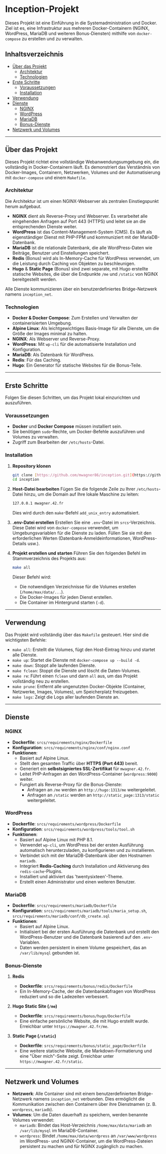 # Inception-Projekt

Dieses Projekt ist eine Einführung in die Systemadministration und Docker. Ziel ist es, eine Infrastruktur aus mehreren Docker-Containern (NGINX, WordPress, MariaDB und weiteren Bonus-Diensten) mithilfe von `docker-compose` zu erstellen und zu verwalten.

## Inhaltsverzeichnis

- [Über das Projekt](#über-das-projekt)
  - [Architektur](#architektur)
  - [Technologien](#technologien)
- [Erste Schritte](#erste-schritte)
  - [Voraussetzungen](#voraussetzungen)
  - [Installation](#installation)
- [Verwendung](#verwendung)
- [Dienste](#dienste)
  - [NGINX](#nginx)
  - [WordPress](#wordpress)
  - [MariaDB](#mariadb)
  - [Bonus-Dienste](#bonus-dienste)
- [Netzwerk und Volumes](#netzwerk-und-volumes)

---

## Über das Projekt

Dieses Projekt richtet eine vollständige Webanwendungsumgebung ein, die vollständig in Docker-Containern läuft. Es demonstriert das Verständnis von Docker-Images, Containern, Netzwerken, Volumes und der Automatisierung mit `docker-compose` und einem `Makefile`.

### Architektur

Die Architektur ist um einen NGINX-Webserver als zentralen Einstiegspunkt herum aufgebaut.

-   **NGINX** dient als Reverse-Proxy und Webserver. Es verarbeitet alle eingehenden Anfragen auf Port 443 (HTTPS) und leitet sie an die entsprechenden Dienste weiter.
-   **WordPress** ist das Content-Management-System (CMS). Es läuft als eigenständiger Dienst mit PHP-FPM und kommuniziert mit der MariaDB-Datenbank.
-   **MariaDB** ist die relationale Datenbank, die alle WordPress-Daten wie Beiträge, Benutzer und Einstellungen speichert.
-   **Redis** (Bonus) wird als In-Memory-Cache für WordPress verwendet, um die Leistung durch Caching von Objekten zu beschleunigen.
-   **Hugo** & **Static Page** (Bonus) sind zwei separate, mit Hugo erstellte statische Websites, die über die Endpunkte `/me` und `/static` von NGINX bereitgestellt werden.

Alle Dienste kommunizieren über ein benutzerdefiniertes Bridge-Netzwerk namens `inception_net`.

### Technologien

-   **Docker & Docker Compose**: Zum Erstellen und Verwalten der containerisierten Umgebung.
-   **Alpine Linux**: Als leichtgewichtiges Basis-Image für alle Dienste, um die Größe der Images minimal zu halten.
-   **NGINX**: Als Webserver und Reverse-Proxy.
-   **WordPress**: Mit `wp-cli` für die automatisierte Installation und Konfiguration.
-   **MariaDB**: Als Datenbank für WordPress.
-   **Redis**: Für das Caching.
-   **Hugo**: Ein Generator für statische Websites für die Bonus-Teile.

---

## Erste Schritte

Folgen Sie diesen Schritten, um das Projekt lokal einzurichten und auszuführen.

### Voraussetzungen

-   **Docker** und **Docker Compose** müssen installiert sein.
-   Sie benötigen `sudo`-Rechte, um Docker-Befehle auszuführen und Volumes zu verwalten.
-   Zugriff zum Bearbeiten der `/etc/hosts`-Datei.

### Installation

1.  **Repository klonen**
    ```sh
    git clone [https://github.com/mwagner86/inception.git](https://github.com/mwagner86/inception.git)
    cd inception
    ```

2.  **Host-Datei bearbeiten**
    Fügen Sie die folgende Zeile zu Ihrer `/etc/hosts`-Datei hinzu, um die Domain auf Ihre lokale Maschine zu leiten:
    ```sh
    127.0.0.1 mwagner.42.fr
    ```
    Dies wird durch den `make`-Befehl `add_unix_entry` automatisiert.

3.  **.env-Datei erstellen**
    Erstellen Sie eine `.env`-Datei im `srcs`-Verzeichnis. Diese Datei wird von `docker-compose` verwendet, um Umgebungsvariablen für die Dienste zu laden. Füllen Sie sie mit den erforderlichen Werten (Datenbank-Anmeldeinformationen, WordPress-Details usw.).

4.  **Projekt erstellen und starten**
    Führen Sie den folgenden Befehl im Stammverzeichnis des Projekts aus:
    ```sh
    make all
    ```
    Dieser Befehl wird:
    -   Die notwendigen Verzeichnisse für die Volumes erstellen (`/home/max/data/...`).
    -   Die Docker-Images für jeden Dienst erstellen.
    -   Die Container im Hintergrund starten (`-d`).

---

## Verwendung

Das Projekt wird vollständig über das `Makefile` gesteuert. Hier sind die wichtigsten Befehle:

-   `make all`: Erstellt die Volumes, fügt den Host-Eintrag hinzu und startet alle Dienste.
-   `make up`: Startet die Dienste mit `docker-compose up --build -d`.
-   `make down`: Stoppt alle laufenden Dienste.
-   `make fclean`: Stoppt die Dienste und löscht die Daten-Volumes.
-   `make re`: Führt einen `fclean` und dann `all` aus, um das Projekt vollständig neu zu erstellen.
-   `make prune`: Entfernt alle ungenutzten Docker-Objekte (Container, Netzwerke, Images, Volumes), um Speicherplatz freizugeben.
-   `make logs`: Zeigt die Logs aller laufenden Dienste an.

---

## Dienste

### NGINX

-   **Dockerfile**: `srcs/requirements/nginx/Dockerfile`
-   **Konfiguration**: `srcs/requirements/nginx/conf/nginx.conf`
-   **Funktionen**:
    -   Basiert auf Alpine Linux.
    -   Stellt den gesamten Traffic über **HTTPS (Port 443)** bereit.
    -   Generiert ein **selbstsigniertes SSL-Zertifikat** für `mwagner.42.fr`.
    -   Leitet PHP-Anfragen an den WordPress-Container (`wordpress:9000`) weiter.
    -   Fungiert als Reverse-Proxy für die Bonus-Dienste:
        -   Anfragen an `/me` werden an `http://hugo:1313/me` weitergeleitet.
        -   Anfragen an `/static` werden an `http://static_page:1313/static` weitergeleitet.

### WordPress

-   **Dockerfile**: `srcs/requirements/wordpress/Dockerfile`
-   **Konfiguration**: `srcs/requirements/wordpress/tools/tool.sh`
-   **Funktionen**:
    -   Basiert auf Alpine Linux mit PHP 8.1.
    -   Verwendet `wp-cli`, um WordPress bei der ersten Ausführung automatisch herunterzuladen, zu konfigurieren und zu installieren.
    -   Verbindet sich mit der MariaDB-Datenbank über den Hostnamen `mariadb`.
    -   Integriert **Redis-Caching** durch Installation und Aktivierung des `redis-cache`-Plugins.
    -   Installiert und aktiviert das 'twentysixteen'-Theme.
    -   Erstellt einen Administrator und einen weiteren Benutzer.

### MariaDB

-   **Dockerfile**: `srcs/requirements/mariadb/Dockerfile`
-   **Konfiguration**: `srcs/requirements/mariadb/tools/maria_setup.sh`, `srcs/requirements/mariadb/conf/db_create.sql`
-   **Funktionen**:
    -   Basiert auf Alpine Linux.
    -   Initialisiert bei der ersten Ausführung die Datenbank und erstellt den WordPress-Benutzer und die Datenbank basierend auf den `.env`-Variablen.
    -   Daten werden persistent in einem Volume gespeichert, das an `/var/lib/mysql` gebunden ist.

### Bonus-Dienste

1.  **Redis**
    -   **Dockerfile**: `srcs/requirements/bonus/redis/Dockerfile`
    -   Ein In-Memory-Cache, der die Datenbankabfragen von WordPress reduziert und so die Ladezeiten verbessert.

2.  **Hugo Static Site (`/me`)**
    -   **Dockerfile**: `srcs/requirements/bonus/hugo/Dockerfile`
    -   Eine einfache persönliche Website, die mit Hugo erstellt wurde. Erreichbar unter `https://mwagner.42.fr/me`.

3.  **Static Page (`/static`)**
    -   **Dockerfile**: `srcs/requirements/bonus/static_page/Dockerfile`
    -   Eine weitere statische Website, die Markdown-Formatierung und eine "Über mich"-Seite zeigt. Erreichbar unter `https://mwagner.42.fr/static`.

---

## Netzwerk und Volumes

-   **Netzwerk**: Alle Container sind mit einem benutzerdefinierten Bridge-Netzwerk namens `inception_net` verbunden. Dies ermöglicht die Kommunikation zwischen den Containern über ihre Dienstnamen (z. B. `wordpress`, `mariadb`).
-   **Volumes**: Um die Daten dauerhaft zu speichern, werden benannte Volumes verwendet:
    -   `mariadb`: Bindet das Host-Verzeichnis `/home/max/data/mariadb` an `/var/lib/mysql` im MariaDB-Container.
    -   `wordpress`: Bindet `/home/max/data/wordpress` an `/var/www/wordpress` im WordPress- und NGINX-Container, um die WordPress-Dateien persistent zu machen und für NGINX zugänglich zu machen.

